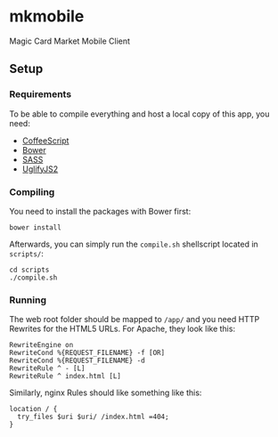 # mkmobile

Magic Card Market Mobile Client

## Setup

### Requirements

To be able to compile everything and host a local copy of this app, you need:

* [CoffeeScript](http://coffeescript.org/)
* [Bower](http://bower.io/)
* [SASS](http://sass-lang.com/)
* [UglifyJS2](https://github.com/mishoo/UglifyJS2)

### Compiling

You need to install the packages with Bower first:

```
bower install
```
  
Afterwards, you can simply run the `compile.sh` shellscript located in `scripts/`:

```
cd scripts
./compile.sh
```

### Running

The web root folder should be mapped to `/app/` and you need HTTP Rewrites for the HTML5 URLs.
For Apache, they look like this:

```
RewriteEngine on
RewriteCond %{REQUEST_FILENAME} -f [OR]
RewriteCond %{REQUEST_FILENAME} -d
RewriteRule ^ - [L]
RewriteRule ^ index.html [L]
```
  
Similarly, nginx Rules should like something like this:

```
location / {
  try_files $uri $uri/ /index.html =404;
}
```
